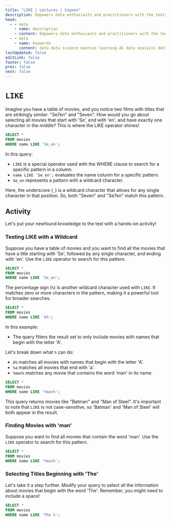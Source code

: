 ```yaml
---
title: "LIKE | Lectures | Cogxen"
description: Empowers data enthusiasts and practitioners with the tools and knowledge to unlock the potential of data.
head:
  - - meta
    - name: description
    - content: Empowers data enthusiasts and practitioners with the tools and knowledge to unlock the potential of data.
  - - meta
    - name: keywords
      content: data data science machine learning AI data analysis data-driven data enthusiasts data practitioners
lastUpdated: false
editLink: false
footer: false
prev: false
next: false
---
```


# `LIKE`

Imagine you have a table of movies, and you notice two films with titles that are strikingly similar: "Se7en" and "Seven". How would you go about selecting all movies that start with 'Se', end with 'en', and have exactly one character in the middle? This is where the LIKE operator shines!

```sql :line-numbers
SELECT *
FROM movies
WHERE name LIKE 'Se_en';
```

In this query:

- `LIKE` is a special operator used with the WHERE clause to search for a specific pattern in a column.
- `name LIKE 'Se_en';` evaluates the name column for a specific pattern.
- `Se_en` represents a pattern with a wildcard character.

Here, the underscore (`_`) is a wildcard character that allows for any single character in that position. So, both "Seven" and "Se7en" match this pattern.

## Activity

Let's put your newfound knowledge to the test with a hands-on activity!

### Testing LIKE with a Wildcard

Suppose you have a table of movies and you want to find all the movies that have a title starting with 'Se', followed by any single character, and ending with 'en'. Use the `LIKE` operator to search for this pattern.

```sql :line-numbers
SELECT *
FROM movies
WHERE name LIKE 'Se_en';
```

<!--@include: ../_includes/tables/query-results-from-like.md-->

The percentage sign (`%`) is another wildcard character used with `LIKE`. It matches zero or more characters in the pattern, making it a powerful tool for broader searches.

```sql :line-numbers
SELECT *
FROM movies
WHERE name LIKE 'A%';
```

In this example:

- The query filters the result set to only include movies with names that begin with the letter 'A'.

Let's break down what `%` can do:

- `A%` matches all movies with names that begin with the letter 'A'.
- `%a` matches all movies that end with 'a'.
- `%man%` matches any movie that contains the word 'man' in its name.

```sql :line-numbers
SELECT *
FROM movies
WHERE name LIKE '%man%';
```

This query returns movies like "Batman" and "Man of Steel". It's important to note that `LIKE` is not case-sensitive, so 'Batman' and 'Man of Steel' will both appear in the result.

### Finding Movies with 'man'

Suppose you want to find all movies that contain the word 'man'. Use the `LIKE` operator to search for this pattern.

```sql :line-numbers
SELECT *
FROM movies
WHERE name LIKE '%man%';
```

<!--@include: ../_includes/tables/query-results-from-like-2.md-->

### Selecting Titles Beginning with 'The'

Let's take it a step further. Modify your query to select all the information about movies that begin with the word 'The'. Remember, you might need to include a space!

```sql :line-numbers
SELECT *
FROM movies
WHERE name LIKE 'The %';
```

<!--@include: ../_includes/tables/query-results-from-like-3.md-->
